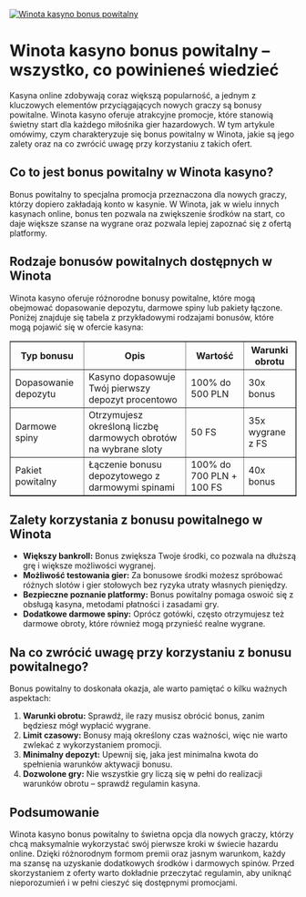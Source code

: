 [![Winota kasyno bonus powitalny](https://123-caf.pages.dev/gitsignup.png)](https://vrmoo.ru/Bt82HjjY)

<h1>Winota kasyno bonus powitalny – wszystko, co powinieneś wiedzieć</h1> <p>Kasyna online zdobywają coraz większą popularność, a jednym z kluczowych elementów przyciągających nowych graczy są bonusy powitalne. Winota kasyno oferuje atrakcyjne promocje, które stanowią świetny start dla każdego miłośnika gier hazardowych. W tym artykule omówimy, czym charakteryzuje się bonus powitalny w Winota, jakie są jego zalety oraz na co zwrócić uwagę przy korzystaniu z takich ofert.</p>  <h2>Co to jest bonus powitalny w Winota kasyno?</h2> <p>Bonus powitalny to specjalna promocja przeznaczona dla nowych graczy, którzy dopiero zakładają konto w kasynie. W Winota, jak w wielu innych kasynach online, bonus ten pozwala na zwiększenie środków na start, co daje większe szanse na wygrane oraz pozwala lepiej zapoznać się z ofertą platformy.</p>  <h2>Rodzaje bonusów powitalnych dostępnych w Winota</h2> <p>Winota kasyno oferuje różnorodne bonusy powitalne, które mogą obejmować dopasowanie depozytu, darmowe spiny lub pakiety łączone. Poniżej znajduje się tabela z przykładowymi rodzajami bonusów, które mogą pojawić się w ofercie kasyna:</p>  <table border="1" cellpadding="8" cellspacing="0">   <thead>     <tr>       <th>Typ bonusu</th>       <th>Opis</th>       <th>Wartość</th>       <th>Warunki obrotu</th>     </tr>   </thead>   <tbody>     <tr>       <td>Dopasowanie depozytu</td>       <td>Kasyno dopasowuje Twój pierwszy depozyt procentowo</td>       <td>100% do 500 PLN</td>       <td>30x bonus</td>     </tr>     <tr>       <td>Darmowe spiny</td>       <td>Otrzymujesz określoną liczbę darmowych obrotów na wybrane sloty</td>       <td>50 FS</td>       <td>35x wygrane z FS</td>     </tr>     <tr>       <td>Pakiet powitalny</td>       <td>Łączenie bonusu depozytowego z darmowymi spinami</td>       <td>100% do 700 PLN + 100 FS</td>       <td>40x bonus</td>     </tr>   </tbody> </table>  <h2>Zalety korzystania z bonusu powitalnego w Winota</h2> <ul>   <li><strong>Większy bankroll:</strong> Bonus zwiększa Twoje środki, co pozwala na dłuższą grę i większe możliwości wygranej.</li>   <li><strong>Możliwość testowania gier:</strong> Za bonusowe środki możesz spróbować różnych slotów i gier stołowych bez ryzyka utraty własnych pieniędzy.</li>   <li><strong>Bezpieczne poznanie platformy:</strong> Bonus powitalny pomaga oswoić się z obsługą kasyna, metodami płatności i zasadami gry.</li>   <li><strong>Dodatkowe darmowe spiny:</strong> Oprócz gotówki, często otrzymujesz też darmowe obroty, które również mogą przynieść realne wygrane.</li> </ul>  <h2>Na co zwrócić uwagę przy korzystaniu z bonusu powitalnego?</h2> <p>Bonus powitalny to doskonała okazja, ale warto pamiętać o kilku ważnych aspektach:</p> <ol>   <li><strong>Warunki obrotu:</strong> Sprawdź, ile razy musisz obrócić bonus, zanim będziesz mógł wypłacić wygrane.</li>   <li><strong>Limit czasowy:</strong> Bonusy mają określony czas ważności, więc nie warto zwlekać z wykorzystaniem promocji.</li>   <li><strong>Minimalny depozyt:</strong> Upewnij się, jaka jest minimalna kwota do spełnienia warunków aktywacji bonusu.</li>   <li><strong>Dozwolone gry:</strong> Nie wszystkie gry liczą się w pełni do realizacji warunków obrotu – sprawdź regulamin kasyna.</li> </ol>  <h2>Podsumowanie</h2> <p>Winota kasyno bonus powitalny to świetna opcja dla nowych graczy, którzy chcą maksymalnie wykorzystać swój pierwsze kroki w świecie hazardu online. Dzięki różnorodnym formom premii oraz jasnym warunkom, każdy ma szansę na uzyskanie dodatkowych środków i darmowych spinów. Przed skorzystaniem z oferty warto dokładnie przeczytać regulamin, aby uniknąć nieporozumień i w pełni cieszyć się dostępnymi promocjami.</p>